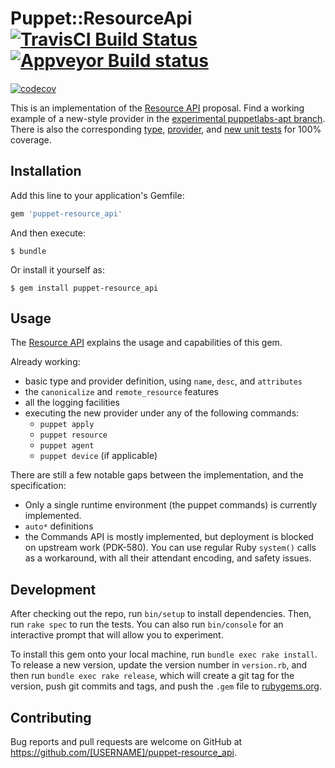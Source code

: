 # Puppet::ResourceApi [![TravisCI Build Status](https://travis-ci.org/puppetlabs/puppet-resource_api.svg?branch=master)](https://travis-ci.org/puppetlabs/puppet-resource_api) [![Appveyor Build status](https://ci.appveyor.com/api/projects/status/8o9s1ax0hs8lm5fd/branch/master?svg=true)](https://ci.appveyor.com/project/puppetlabs/puppet-resource-api/branch/master)
 [![codecov](https://codecov.io/gh/puppetlabs/puppet-resource_api/branch/master/graph/badge.svg)](https://codecov.io/gh/puppetlabs/puppet-resource_api)


This is an implementation of the [Resource API](https://github.com/DavidS/puppet-specifications/blob/resourceapi/language/resource-api/README.md) proposal. Find a working example of a new-style provider in the [experimental puppetlabs-apt branch](https://github.com/DavidS/puppetlabs-apt/blob/resource-api-experiments/lib/puppet/provider/apt_key2/apt_key2.rb). There is also the corresponding [type](https://github.com/DavidS/puppetlabs-apt/blob/resource-api-experiments/lib/puppet/type/apt_key2.rb), [provider](https://github.com/DavidS/puppetlabs-apt/blob/resource-api-experiments/lib/puppet/provider/apt_key2/apt_key2.rb), and [new unit tests](https://github.com/DavidS/puppetlabs-apt/blob/resource-api-experiments/spec/unit/puppet/provider/apt_key2/apt_key2_spec.rb) for 100% coverage.

## Installation

Add this line to your application's Gemfile:

```ruby
gem 'puppet-resource_api'
```

And then execute:

    $ bundle

Or install it yourself as:

    $ gem install puppet-resource_api

## Usage

The [Resource API](https://github.com/DavidS/puppet-specifications/blob/resourceapi/language/resource-api/README.md) explains the usage and capabilities of this gem.

Already working:
* basic type and provider definition, using `name`, `desc`, and `attributes`
* the `canonicalize` and `remote_resource` features
* all the logging facilities
* executing the new provider under any of the following commands:
  * `puppet apply`
  * `puppet resource`
  * `puppet agent`
  * `puppet device` (if applicable)


There are still a few notable gaps between the implementation, and the specification:
* Only a single runtime environment (the puppet commands) is currently implemented.
* `auto*` definitions
* the Commands API is mostly implemented, but deployment is blocked on upstream work (PDK-580). You can use regular Ruby `system()` calls as a workaround, with all their attendant encoding, and safety issues.

## Development

After checking out the repo, run `bin/setup` to install dependencies. Then, run `rake spec` to run the tests. You can also run `bin/console` for an interactive prompt that will allow you to experiment.

To install this gem onto your local machine, run `bundle exec rake install`. To release a new version, update the version number in `version.rb`, and then run `bundle exec rake release`, which will create a git tag for the version, push git commits and tags, and push the `.gem` file to [rubygems.org](https://rubygems.org).

## Contributing

Bug reports and pull requests are welcome on GitHub at https://github.com/[USERNAME]/puppet-resource_api.
